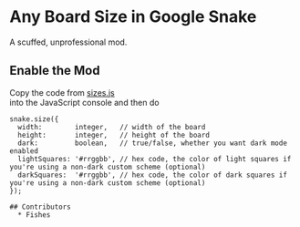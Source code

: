# Any Board Size in Google Snake
A scuffed, unprofessional mod.

## Enable the Mod
Copy the code from [sizes.js](https://github.com/DarkSnakeGang/GoogleSnakeAnyBoardSize/blob/main/sizes.js) <br/>
into the JavaScript console and then do
```
snake.size({
  width:        integer,   // width of the board
  height:       integer,   // height of the board
  dark:         boolean,   // true/false, whether you want dark mode enabled
  lightSquares: '#rrggbb', // hex code, the color of light squares if you're using a non-dark custom scheme (optional)
  darkSquares:  '#rrggbb', // hex code, the color of dark squares if you're using a non-dark custom scheme (optional)
});

## Contributors
  * Fishes

